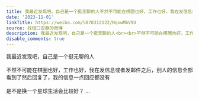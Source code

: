 ```yaml
---
title: 我最近发现吧，自己是一个挺无聊的人不然不可能在棋圈也好，工作也好，我在发信息或者发邮件之后，别人的信息全部看到了然后回复了，我的信息一点回应都没有是不...
date: '2023-11-01'
linkTitle: https://weibo.com/5878312122/NqxwMbV9U
source: 找借口安静的微博
description: 我最近发现吧，自己是一个挺无聊的人<br><br>不然不可能在棋圈也好，工作也好，我在发信息或者发邮件之后，别人的信息全部看到了然后回复了，我的信息一点回应都没有<br><br>是不是换一个星球生活会比较好？  ...
disable_comments: true
---
```

我最近发现吧，自己是一个挺无聊的人<br><br>不然不可能在棋圈也好，工作也好，我在发信息或者发邮件之后，别人的信息全部看到了然后回复了，我的信息一点回应都没有<br><br>是不是换一个星球生活会比较好？  ...